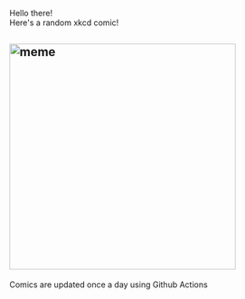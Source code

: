 Hello there! <br>Here's a random xkcd comic!<br>
## <img src="https://imgs.xkcd.com/comics/startling.png" alt="meme" width="400"/><br>
Comics are updated once a day using Github Actions